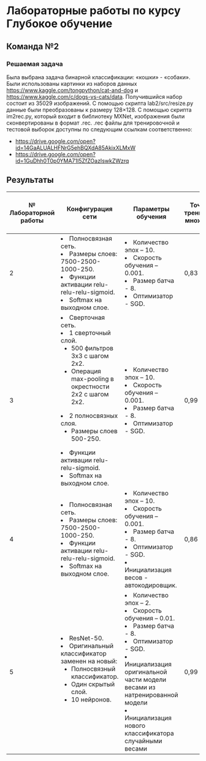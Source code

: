 # Лабораторные работы по курсу Глубокое обучение

## Команда №2

### Решаемая задача

Была выбрана задача бинарной классификации: «кошки» - «собаки». Были использованы картинки из наборов данных https://www.kaggle.com/tongpython/cat-and-dog и https://www.kaggle.com/c/dogs-vs-cats/data.
Получившийся набор состоит из 35029 изображений. С помощью скрипта lab2/src/resize.py данные были преобразованы к размеру 128×128. С помощью скрипта im2rec.py, который входит в библиотеку MXNet, изображения были сконвертированы в формат .rec.
.rec файлы для тренировочной и тестовой выборок доступны по следующим ссылкам соответственно:
* https://drive.google.com/open?id=14GaALUALHFNrG5ehBQXdA85AkixXLMxW
* https://drive.google.com/open?id=1GuDhh0T0p0YMA71I5ZfZOazIswkZWzrq

## Результаты

| № Лабораторной работы | Конфигурация сети                                                                                                                                                                                                                                                                                 | Параметры обучения                                                                                                                                                                                                                               | Точность на тренировочном множестве (%) | Точность на тестовом множестве (%) |
|-----------------------|---------------------------------------------------------------------------------------------------------------------------------------------------------------------------------------------------------------------------------------------------------------------------------------------------|--------------------------------------------------------------------------------------------------------------------------------------------------------------------------------------------------------------------------------------------------|-----------------------------------------|------------------------------------|
| 2                     | <li> Полносвязная сеть. <li> Размеры слоев: 7500-2500- 1000-250. <li> Функции активации relu-relu-relu-sigmoid. <li> Softmax на выходном слое.                                                                                                                                                    | <li> Количество эпох – 10. <li> Скорость обучения – 0.001. <li> Размер батча - 8. <li> Оптимизатор - SGD.                                                                                                                                        | 0,83                                    | 0,78                               |
| 3                     | <li> Сверточная сеть.  <li> 1 сверточный слой.   <ul><li> 500 фильтров 3x3 с шагом 2x2.   <li> Операция max-pooling в окрестности 2x2 с шагом 2x2.</ul> <li> 2 полносвязных слоя.   <ul><li> Размеры слоев 500-250.</ul> <li> Функции активации relu-relu-sigmoid. <li> Softmax на выходном слое. | <li> Количество эпох – 10. <li> Скорость обучения – 0.001. <li> Размер батча - 8. <li> Оптимизатор - SGD.                                                                                                                                        | 0,99                                    | 0,98                               |
| 4                     | <li> Полносвязная сеть. <li> Размеры слоев: 7500-2500- 1000-250. <li> Функции активации relu-relu-relu-sigmoid. <li> Softmax на выходном слое.                                                                                                                                                    | <li> Количество эпох – 10. <li> Скорость обучения – 0.001. <li> Размер батча - 8. <li> Оптимизатор - SGD. <li> Инициализация весов - автокодировщик.                                                                                             | 0,86                                    | 0,81                               |
| 5                     | <li> ResNet-50. <li> Оригинальный классификатор заменен на новый: <ul><li> Полносвязный классификатор. <li> Один скрытый слой. <li> 10 нейронов.</ul>                                                                                                                                             | <li> Количество эпох – 2. <li> Скорость обучения – 0.01. <li> Размер батча - 8. <li> Оптимизатор - SGD. <li> Инициализация оригинальной части модели весами из натренированной модели <li> Инициализация нового классификатора случайными весами | 0,99                                    | 0,99                               |
